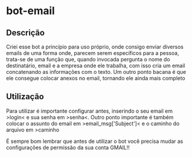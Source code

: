 # bot-email
## Descrição
<p>Criei esse bot a princípio para uso próprio, onde consigo enviar diversos emails de uma forma onde, parecem serem específicos para a pessoa, trata-se de uma função que, quando invocada pergunta o nome do destinatário, email e a empresa onde ele trabalha, com isso cria um email concatenando as informações com o texto. Um outro ponto bacana é que ele consegue colocar anexos no email, tornando ele ainda mais completo</p>

## Utilização

<p> Para utilizar é importante configurar antes, inserindo o seu email em >login< e sua senha em >senha<. Outro ponto importante é também colocar o assunto do email em >email_msg['Subject']< e o caminho do arquivo em >caminho 
</p>
  
<p> É sempre bom lembrar que antes de utilizar o bot você precisa mudar as configurações de permissão da sua conta GMAIL!!
  </p>

  
